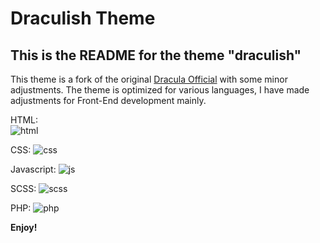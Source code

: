 # Draculish Theme
## This is the README for the theme "draculish"

This theme is a fork of the original [Dracula Official](https://github.com/dracula/visual-studio-code) with some minor adjustments. The theme is optimized for various languages, I have made adjustments for Front-End development mainly.

HTML:  
![html](https://www.adriankollarik.com/assets/images/html.png)

CSS:
![css](https://www.adriankollarik.com/assets/images/css.png)

Javascript:
![js](https://www.adriankollarik.com/assets/images/js.png)

SCSS:
![scss](https://www.adriankollarik.com/assets/images/scss.png)

PHP:
![php](https://www.adriankollarik.com/assets/images/php.png)

**Enjoy!**